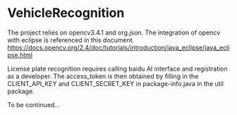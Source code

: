 # VehicleRecognition
The project relies on opencv3.4.1 and org.json. The integration of opencv with eclipse is referenced in this document.
https://docs.opencv.org/2.4/doc/tutorials/introduction/java_eclipse/java_eclipse.html

License plate recognition requires calling baidu AI interface and registration as a developer. The access_token is then obtained by filling in the CLIENT_API_KEY and CLIENT_SECRET_KEY in package-info.java in the util package.

To be continued...
